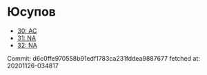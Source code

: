 # Юсупов
- [30: AC](30.md)
- [31: NA](31.md)
- [32: NA](32.md)

Commit: d6c0ffe970558b91edf1783ca231fddea9887677
 fetched at: 20201126-034817
